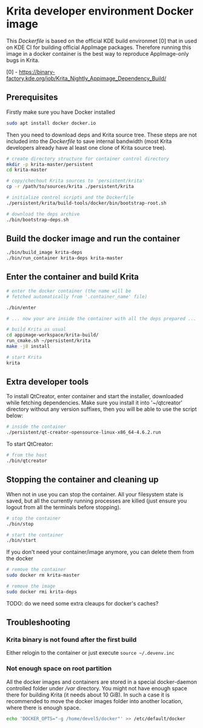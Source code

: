 # Krita developer environment Docker image

This *Dockerfile* is based on the official KDE build environmet [0]
that in used on KDE CI for building official AppImage packages.
Therefore running this image in a docker container is the best way
to reproduce AppImage-only bugs in Krita.

[0] - https://binary-factory.kde.org/job/Krita_Nightly_Appimage_Dependency_Build/

## Prerequisites

Firstly make sure you have Docker installed

```bash
sudo apt install docker docker.io
```

Then you need to download deps and Krita source tree. These steps are not
included into the *Dockerfile* to save internal bandwidth (most Krita
developers already have al least one clone of Krita source tree).

```bash
# create directory structure for container control directory
mkdir -p krita-master/persistent
cd krita-master

# copy/chechout Krita sources to 'persistent/krita'
cp -r /path/to/sources/krita ./persistent/krita

# initialize control scripts and the Dockerfile
./persistent/krita/build-tools/docker/bin/bootstrap-root.sh

# download the deps archive
./bin/bootstrap-deps.sh
```

## Build the docker image and run the container

```bash
./bin/build_image krita-deps
./bin/run_container krita-deps krita-master
```

## Enter the container and build Krita

```bash
# enter the docker container (the name will be
# fetched automatically from '.container_name' file)

./bin/enter

# ... now your are inside the container with all the deps prepared ...

# build Krita as usual
cd appimage-workspace/krita-build/
run_cmake.sh ~/persistent/krita
make -j8 install

# start Krita
krita

```

## Extra developer tools

To install QtCreator, enter container and start the installer, downloaded while
fetching dependencies. Make sure you install it into '~/qtcreator' directory
without any version suffixes, then you will be able to use the script below:

```bash
# inside the container
./persistent/qt-creator-opensource-linux-x86_64-4.6.2.run
```

To start QtCreator:

```bash
# from the host
./bin/qtcreator
```

## Stopping the container and cleaning up

When not in use you can stop the container. All your filesystem state is saved, but
all the currently running processes are killed (just ensure you logout from all the
terminals before stopping).

```bash
# stop the container
./bin/stop

# start the container
./bin/start
```

If you don't need your container/image anymore, you can delete them from the docker

```bash
# remove the container
sudo docker rm krita-master

# remove the image
sudo docker rmi krita-deps
```

TODO: do we need some extra cleaups for docker's caches?


## Troubleshooting

### Krita binary is not found after the first build

Either relogin to the container or just execute `source ~/.devenv.inc`


### Not enough space on root partition

All the docker images and containers are stored in a special docker-daemon controlled
folder under */var* directory. You might not have enough space there for building Krita
(it needs about 10 GiB). In such a case it is recommended to move the docker images
folder into another location, where there is enough space.

```bash
echo 'DOCKER_OPTS="-g /home/devel5/docker"' >> /etc/default/docker
```
